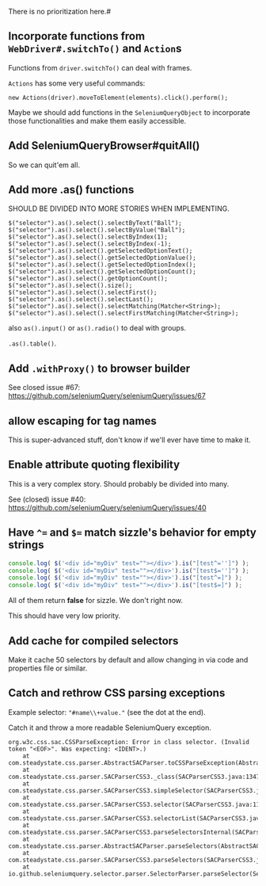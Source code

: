 There is no prioritization here.#

## Incorporate functions from `WebDriver#.switchTo()` and `Action`s

Functions from `driver.switchTo()` can deal with frames.

`Actions` has some very useful commands:

    new Actions(driver).moveToElement(elements).click().perform();

Maybe we should add functions in the `SeleniumQueryObject` to incorporate those functionalities and make them easily accessible.

## Add SeleniumQueryBrowser#quitAll()

So we can quit'em all.

## Add more .as() functions

SHOULD BE DIVIDED INTO MORE STORIES WHEN IMPLEMENTING.

`$("selector").as().select().selectByText("Ball");`
`$("selector").as().select().selectByValue("Ball");`
`$("selector").as().select().selectByIndex(1);`
`$("selector").as().select().selectByIndex(-1);`
`$("selector").as().select().getSelectedOptionText();`
`$("selector").as().select().getSelectedOptionValue();`
`$("selector").as().select().getSelectedOptionIndex();`
`$("selector").as().select().getSelectedOptionCount();`
`$("selector").as().select().getOptionCount();`
`$("selector").as().select().size();`
`$("selector").as().select().selectFirst();`
`$("selector").as().select().selectLast();`
`$("selector").as().select().selectMatching(Matcher<String>);`
`$("selector").as().select().selectFirstMatching(Matcher<String>);`

also `as().input()` or `as().radio()` to deal with groups.

`.as().table()`.

## Add `.withProxy()` to browser builder

See closed issue #67: https://github.com/seleniumQuery/seleniumQuery/issues/67

## allow escaping for tag names

This is super-advanced stuff, don't know if we'll ever have time to make it.

## Enable attribute quoting flexibility

This is a very complex story. Should probably be divided into many.

See (closed) issue #40: https://github.com/seleniumQuery/seleniumQuery/issues/40


## Have `^=` and `$=` match sizzle's behavior for empty strings

```javascript
console.log( $('<div id="myDiv" test=""></div>').is("[test^='']") );
console.log( $('<div id="myDiv" test=""></div>').is("[test$='']") );
console.log( $('<div id="myDiv" test=""></div>').is("[test^=]") );
console.log( $('<div id="myDiv" test=""></div>').is("[test$=]") );
```

All of them return **false** for sizzle. We don't right now.

This should have very low priority.


## Add cache for compiled selectors

Make it cache 50 selectors by default and allow changing in via code and properties file or similar.


## Catch and rethrow CSS parsing exceptions

Example selector: `"#name\\+value."` (see the dot at the end).

Catch it and throw a more readable SeleniumQuery exception.
```
org.w3c.css.sac.CSSParseException: Error in class selector. (Invalid token "<EOF>". Was expecting: <IDENT>.)
	at com.steadystate.css.parser.AbstractSACParser.toCSSParseException(AbstractSACParser.java:251)
	at com.steadystate.css.parser.SACParserCSS3._class(SACParserCSS3.java:1347)
	at com.steadystate.css.parser.SACParserCSS3.simpleSelector(SACParserCSS3.java:1254)
	at com.steadystate.css.parser.SACParserCSS3.selector(SACParserCSS3.java:1156)
	at com.steadystate.css.parser.SACParserCSS3.selectorList(SACParserCSS3.java:1111)
	at com.steadystate.css.parser.SACParserCSS3.parseSelectorsInternal(SACParserCSS3.java:1102)
	at com.steadystate.css.parser.AbstractSACParser.parseSelectors(AbstractSACParser.java:345)
	at com.steadystate.css.parser.SACParserCSS3.parseSelectors(SACParserCSS3.java:23)
	at io.github.seleniumquery.selector.parser.SelectorParser.parseSelector(SelectorParser.java:24)
```